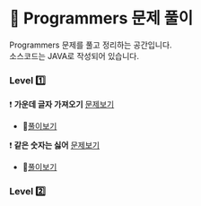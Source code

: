 # :notebook: __Programmers 문제 풀이__

Programmers 문제를 풀고 정리하는 공간입니다.  
소스코드는 JAVA로 작성되어 있습니다.

### __Level :one:__

:heavy_exclamation_mark: __가운데 글자 가져오기__ [문제보기](https://programmers.co.kr/learn/courses/30/lessons/12903?language=java)
* :link:[풀이보기](https://github.com/seungrokoh/TIL/blob/master/Algorithm/Programmers/contents/12903.md)

:heavy_exclamation_mark: __같은 숫자는 싫어__  [문제보기](https://programmers.co.kr/learn/courses/30/lessons/12906?language=java)
* :link:[풀이보기](https://github.com/seungrokoh/TIL/blob/master/Algorithm/Programmers/contents/12906.md)


### __Level :two:__

